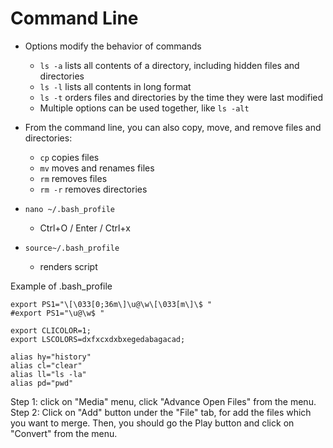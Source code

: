 # Command Line

- Options modify the behavior of commands
   - `ls -a` lists all contents of a directory, including hidden files and directories
   - `ls -l` lists all contents in long format
   - `ls -t` orders files and directories by the time they were last modified
   - Multiple options can be used together, like `ls -alt`

- From the command line, you can also copy, move, and remove files and directories:
   - `cp` copies files
   - `mv` moves and renames files
   - `rm` removes files
   - `rm -r` removes directories

- `nano ~/.bash_profile`
    - Ctrl+O / Enter / Ctrl+x
- `source~/.bash_profile`
   - renders script

Example of .bash_profile
```
export PS1="\[\033[0;36m\]\u@\w\[\033[m\]\$ "
#export PS1="\u@\w$ "

export CLICOLOR=1;
export LSCOLORS=dxfxcxdxbxegedabagacad;

alias hy="history"
alias cl="clear"
alias ll="ls -la"
alias pd="pwd"

```


Step 1: click on "Media" menu, click "Advance Open Files" from the menu. 
Step 2: Click on "Add" button under the "File" tab, for add the files which you want to merge. Then, you should go the Play button and click on "Convert" from the menu.